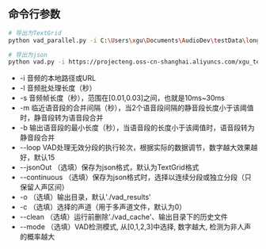 ## 命令行参数
```bash
# 导出为TextGrid
python vad_parallel.py -i C:\Users\xgu\Documents\AudioDev\testData\longaudio\app_4107_6213_phnd_deb-1.wav -l 5 -s 0.02 -m 1.0 -b 0.5 --loop 15
```

```bash
# 导出为json
python vad.py -i https://projecteng.oss-cn-shanghai.aliyuncs.com/xgu_test/audio-detect-test/3659/1_channel_20211023-DE-de-DE0010-T10-S01.wav -l 5 -s 0.02 -m 1.0 -b 0.5 --loop 5 --jsonOut --continuous
```
+ -i 音频的本地路径或URL
+ -l 音频批处理长度（秒）
+ -s 音频帧长度（秒），范围在[0.01,0.03]之间，也就是10ms~30ms
+ -m 临近语音段的合并间隔（秒），当2个语音段间隔的静音段长度小于该阈值时，静音段转为语音段合并
+ -b 输出语音段的最小长度（秒），当语音段的长度小于该阈值时，语音段转为静音段合并
+ --loop  VAD处理无效分段的执行轮次，根据实际的数据调节，数字越大效果越好，默认15
+ --jsonOut （选填）保存为json格式，默认为TextGrid格式
+ --continuous （选填）保存为json格式时，选择以连续分段或独立分段（只保留人声区间）
+ -o （选填）输出目录，默认'./vad_results'
+ -c （选填）选择的声道（用于多声道文件，默认为0）
+ --clean （选填）运行前删除'./vad_cache'、输出目录下的历史文件
+ --mode （选填）VAD检测模式, 从[0,1,2,3]中选择, 数字越大, 检测为非人声的概率越大
